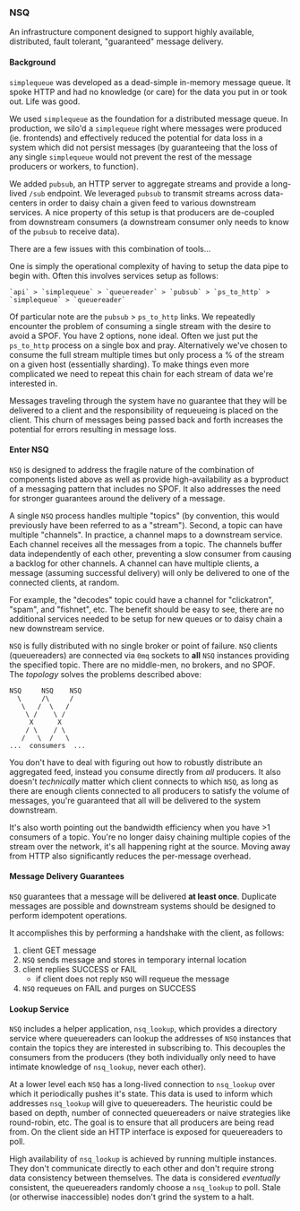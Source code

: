 ### NSQ

An infrastructure component designed to support highly available, distributed, fault tolerant, "guaranteed" message
delivery.

#### Background

`simplequeue` was developed as a dead-simple in-memory message queue. It spoke HTTP and had no knowledge (or care) for
the data you put in or took out. Life was good.

We used `simplequeue` as the foundation for a distributed message queue. In production, we silo'd a `simplequeue` right
where messages were produced (ie. frontends) and effectively reduced the potential for data loss in a system which did
not persist messages (by guaranteeing that the loss of any single `simplequeue` would not prevent the rest of the
message producers or workers, to function).

We added `pubsub`, an HTTP server to aggregate streams and provide a long-lived `/sub` endpoint. We leveraged `pubsub`
to transmit streams across data-centers in order to daisy chain a given feed to various downstream services. A nice
property of this setup is that producers are de-coupled from downstream consumers (a downstream consumer only needs to
know of the `pubsub` to receive data).

There are a few issues with this combination of tools...

One is simply the operational complexity of having to setup the data pipe to begin with. Often this involves services
setup as follows:

    `api` > `simplequeue` > `queuereader` > `pubsub` > `ps_to_http` > `simplequeue` > `queuereader`

Of particular note are the `pubsub` > `ps_to_http` links. We repeatedly encounter the problem of consuming a single
stream with the desire to avoid a SPOF. You have 2 options, none ideal. Often we just put the `ps_to_http` process on a
single box and pray. Alternatively we've chosen to consume the full stream multiple times but only process a % of the
stream on a given host (essentially sharding). To make things even more complicated we need to repeat this chain for
each stream of data we're interested in.

Messages traveling through the system have no guarantee that they will be delivered to a client and the responsibility
of requeueing is placed on the client. This churn of messages being passed back and forth increases the potential for
errors resulting in message loss.

#### Enter NSQ

`NSQ` is designed to address the fragile nature of the combination of components listed above as well as provide
high-availability as a byproduct of a messaging pattern that includes no SPOF. It also addresses the need for stronger
guarantees around the delivery of a message.

A single `NSQ` process handles multiple "topics" (by convention, this would previously have been referred to as a
"stream"). Second, a topic can have multiple "channels". In practice, a channel maps to a downstream service. Each
channel receives all the messages from a topic. The channels buffer data independently of each other, preventing a slow
consumer from causing a backlog for other channels. A channel can have multiple clients, a message (assuming successful
delivery) will only be delivered to one of the connected clients, at random.

For example, the "decodes" topic could have a channel for "clickatron", "spam", and "fishnet", etc. The benefit should
be easy to see, there are no additional services needed to be setup for new queues or to daisy chain a new downstream
service.

`NSQ` is fully distributed with no single broker or point of failure. `NSQ` clients (queuereaders) are connected via
`0mq` sockets to **all** `NSQ` instances providing the specified topic. There are no middle-men, no brokers, and no
SPOF. The *topology* solves the problems described above:

    NSQ     NSQ    NSQ
      \     /\     /
       \   /  \   /
        \ /    \ /
         X      X
        / \    / \
       /   \  /   \
    ...  consumers  ...

You don't have to deal with figuring out how to robustly distribute an aggregated feed, instead you consume directly
from *all* producers. It also doesn't *technically* matter which client connects to which `NSQ`, as long as there are
enough clients connected to all producers to satisfy the volume of messages, you're guaranteed that all will be
delivered to the system downstream.

It's also worth pointing out the bandwidth efficiency when you have >1 consumers of a topic. You're no longer daisy
chaining multiple copies of the stream over the network, it's all happening right at the source. Moving away from HTTP
also significantly reduces the per-message overhead.

#### Message Delivery Guarantees

`NSQ` guarantees that a message will be delivered **at least once**. Duplicate messages are possible and downstream
systems should be designed to perform idempotent operations.

It accomplishes this by performing a handshake with the client, as follows:

  1. client GET message
  2. `NSQ` sends message and stores in temporary internal location
  3. client replies SUCCESS or FAIL
     * if client does not reply `NSQ` will requeue the message
  4. `NSQ` requeues on FAIL and purges on SUCCESS

#### Lookup Service

`NSQ` includes a helper application, `nsq_lookup`, which provides a directory service where queuereaders can lookup the
addresses of `NSQ` instances that contain the topics they are interested in subscribing to. This decouples the consumers
from the producers (they both individually only need to have intimate knowledge of `nsq_lookup`, never each other).

At a lower level each `NSQ` has a long-lived connection to `nsq_lookup` over which it periodically pushes it's state.
This data is used to inform which addresses `nsq_lookup` will give to queuereaders. The heuristic could be based on
depth, number of connected queuereaders or naive strategies like round-robin, etc. The goal is to ensure that all
producers are being read from.  On the client side an HTTP interface is exposed for queuereaders to poll.

High availability of `nsq_lookup` is achieved by running multiple instances. They don't communicate directly to each
other and don't require strong data consistency between themselves. The data is considered *eventually* consistent, the
queuereaders randomly choose a `nsq_lookup` to poll. Stale (or otherwise inaccessible) nodes don't grind the system to a
halt.
